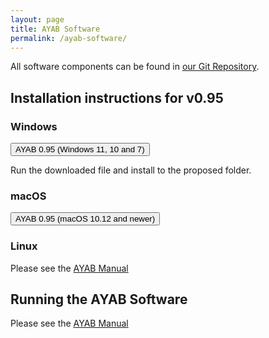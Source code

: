 ```yaml
---
layout: page
title: AYAB Software
permalink: /ayab-software/
---
```


All software components can be found in [our Git Repository](https://github.com/AllYarnsAreBeautiful/ayab-desktop).


## Installation instructions for v0.95

### Windows

<p><a href="https://github.com/AllYarnsAreBeautiful/ayab-desktop/releases/download/v0.95/AYAB-Win10-v0.95-Setup.exe" target="\_blank"><button type="button" class="btn btn-lg btn-primary">AYAB 0.95 (Windows 11, 10 and 7)</button></a></p>

Run the downloaded file and install to the proposed folder.

### macOS

<p><a href="https://github.com/AllYarnsAreBeautiful/ayab-desktop/releases/download/v0.95/AYAB-v0.95.dmg" target="_blank"><button type="button" class="btn btn-lg btn-primary">AYAB 0.95 (macOS 10.12 and newer)</button></a></p>

### Linux

Please see the [AYAB Manual](https://manual.ayab-knitting.com)

## Running the AYAB Software

Please see the [AYAB Manual](https://manual.ayab-knitting.com)

